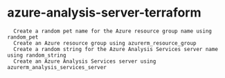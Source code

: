 # azure-analysis-server-terraform
      Create a random pet name for the Azure resource group name using random_pet 
      Create an Azure resource group using azurerm_resource_group    
      Create a random string for the Azure Analysis Services server name using random_string   
      Create an Azure Analysis Services server using azurerm_analysis_services_server
